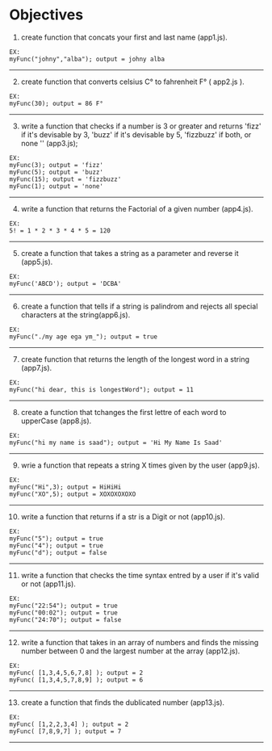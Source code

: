 # Objectives
  1. create function that concats your first and last name (app1.js).

    EX:
    myFunc("johny","alba"); output = johny alba
---
  2. create function that converts celsius C° to fahrenheit F° ( app2.js ).

    EX:
    myFunc(30); output = 86 F°
---
  3. write a function that checks if a number is 3 or greater and returns 'fizz' if it's devisable by 3, 'buzz' if it's devisable by 5, 'fizzbuzz' if both, or none '' (app3.js);

    EX:
    myFunc(3); output = 'fizz'
    myFunc(5); output = 'buzz'
    myFunc(15); output = 'fizzbuzz'
    myFunc(1); output = 'none'
---
  4. write a function that returns the Factorial of a given number (app4.js).

    EX:
    5! = 1 * 2 * 3 * 4 * 5 = 120
---
  5. create a function that takes a string as a parameter and reverse it (app5.js).

    EX:
    myFunc('ABCD'); output = 'DCBA'
---
  6. create a function that tells if a string is palindrom and rejects all special characters at the string(app6.js).

    EX:
    myFunc("./my age ega ym_"); output = true
---
  7. create function that returns the length of the longest word in a string (app7.js).

    EX:
    myFunc("hi dear, this is longestWord"); output = 11
---
  8. create a function that tchanges the first lettre of each word to upperCase (app8.js).

    EX:
    myFunc("hi my name is saad"); output = 'Hi My Name Is Saad'
---
  9. wrie a function that repeats a string X times given by the user (app9.js).

    EX:
    myFunc("Hi",3); output = HiHiHi
    myFunc("XO",5); output = XOXOXOXOXO
---
  10. write a function that returns if a str is a Digit or not (app10.js).

    EX:
    myFunc("5"); output = true
    myFunc("4"); output = true
    myFunc("d"); output = false
---
  11. write a function that checks the time syntax entred by a user if it's valid or not (app11.js).

    EX:
    myFunc("22:54"); output = true
    myFunc("00:02"); output = true
    myFunc("24:70"); output = false
---
  12. write a function that takes in an array of numbers and finds the missing number between 0 and the largest number at the array (app12.js).

    EX:
    myFunc( [1,3,4,5,6,7,8] ); output = 2
    myFunc( [1,3,4,5,7,8,9] ); output = 6
---
  13. create a function that finds the dublicated number (app13.js).

    EX:
    myFunc( [1,2,2,3,4] ); output = 2
    myFunc( [7,8,9,7] ); output = 7
---
